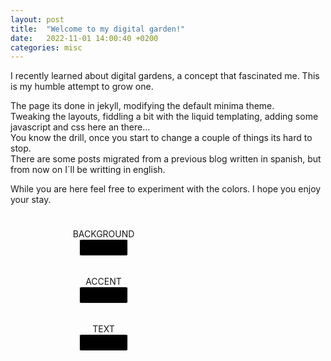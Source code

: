 ```yaml
---
layout: post
title:  "Welcome to my digital garden!"
date:   2022-11-01 14:00:40 +0200
categories: misc
---
```


I recently learned about digital gardens, a concept that fascinated me. This is my humble attempt to grow one.

The page its done in jekyll, modifying the default minima theme.<br>Tweaking the layouts, fiddling a bit with the liquid templating, adding some javascript and css here an there... <br>You know the drill, once you start to change a couple of things its hard to stop.<br>
There are some posts migrated from a previous blog written in spanish, but from now on I´ll be writting in english.



<!--excerpt.start-->

<style>
    input[type="color"] {
            -webkit-appearance: none;
    border: none;
    width: 5rem;
    /* height: 5rem; */
    border-radius: 5%;
    /* padding: 0;*/
    }
    input[type="color"]::-webkit-color-swatch-wrapper {
        padding: 0;
        border: none;border-radius: 5%;
    }
    input[type="color"]::-webkit-color-swatch {
        border: 2px solid var(--text);
        border-radius: 5%;
    }
    .controls > div{
        padding:0.5rem;
        border:1px solid var(--accent);
        background:var(--bg);
        margin: 0.5rem; 
        text-align: center; 
        border-radius:5%;
        filter: drop-shadow(2px 4px 5px var(--shadow));
        color: var(--text);
    }
/* COLOR CHANGE WIDGET----------------------------------------------------------------------------------------------- */
    .controls{
        padding: 1rem;
        display: flex;
        flex-direction: row;
    /*     display: flex;
        flex-direction: row;
        align-items: center; */
        //justify-content: space-evenly;
    }   

    @media (max-width: 400px), (orientation: portrait){
        .controls {
            flex-direction: column;
            padding: 0.5rem;
        }
        .controls > div{
            padding:0.5rem; 
            max-width: 250px;   
        }
    }

</style>

While you are here feel free to experiment with the colors. 
I hope you enjoy your stay.
<div class="controls">
    <div>
        <label for="cPick1">BACKGROUND</label><br>
        <input type="color" id="cPick1" name="cPick1" class="colorpick" onchange="setBg(this.value)">
    </div>
    <div>
        <label for="cPick2">ACCENT</label><br>
        <input type="color" id="cPick2" name="cPick2"  class="colorpick" onchange="setAccent(this.value)">
    </div>
    <div>
        <label for="cPick3">TEXT</label><br>
        <input type="color" id="cPick3" name="cPick3"  class="colorpick" onchange="setTextColor(this.value)">
    </div>
</div>

<script>


function getColors(){
        document.getElementById('cPick1').value = getComputedStyle(document.documentElement).getPropertyValue('--bg');
        document.getElementById('cPick2').value = getComputedStyle(document.documentElement).getPropertyValue('--accent');
        document.getElementById('cPick3').value = getComputedStyle(document.documentElement).getPropertyValue('--text');

    }
window.addEventListener('load', (event) => {
    console.log('page is fully loaded');
    getColors();
});
</script>

<!--excerpt.end-->


